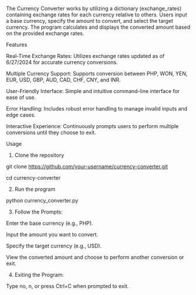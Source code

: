 The Currency Converter works by utilizing a dictionary (exchange_rates) containing exchange rates for each currency relative to others. Users input a base currency, specify the amount to convert, and select the target currency. The program calculates and displays the converted amount based on the provided exchange rates.

Features

Real-Time Exchange Rates: Utilizes exchange rates updated as of 6/27/2024 for accurate currency conversions.

Multiple Currency Support: Supports conversion between PHP, WON, YEN, EUR, USD, GBP, AUD, CAD, CHF, CNY, and INR.

User-Friendly Interface: Simple and intuitive command-line interface for ease of use.

Error Handling: Includes robust error handling to manage invalid inputs and edge cases.

Interactive Experience: Continuously prompts users to perform multiple conversions until they choose to exit.

Usage

1. Clone the repository

git clone https://github.com/your-username/currency-converter.git

cd currency-converter


2. Run the program

python currency_converter.py

3. Follow the Prompts:

Enter the base currency (e.g., PHP).

Input the amount you want to convert.

Specify the target currency (e.g., USD).

View the converted amount and choose to perform another conversion or exit.

4. Exiting the Program:

Type no, n, or press Ctrl+C when prompted to exit.

